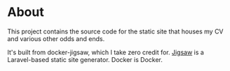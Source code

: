 # About
This project contains the source code for the static site that houses my CV and various other odds and ends. 

It's built from docker-jigsaw, which I take zero credit for. [Jigsaw](http://jigsaw.tighten.co) is a Laravel-based static site generator. Docker is Docker.


